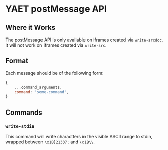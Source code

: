 # YAET postMessage API

## Where it Works

The postMessage API is only available on iframes created via `write-srcdoc`.
It will not work on iframes created via `write-src`.

## Format

Each message should be of the following form:

```js
{
    ...command_arguments,
    command: 'some-command',
}
```

## Commands

### `write-stdin`

This command will write charactters in the visible ASCII range to stdin,
wrapped between `\x1B]21337;` and `\x1B\\`.
